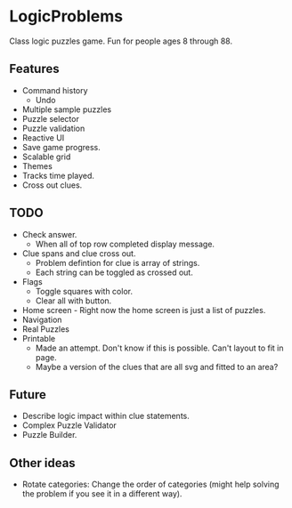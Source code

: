 # LogicProblems

Class logic puzzles game.  Fun for people ages 8 through 88.

## Features
* Command history
  * Undo
* Multiple sample puzzles
* Puzzle selector
* Puzzle validation
* Reactive UI
* Save game progress.
* Scalable grid
* Themes
* Tracks time played.
* Cross out clues.

## TODO
* Check answer.
  * When all of top row completed display message.
* Clue spans and clue cross out.
  * Problem defintion for clue is array of strings.
  * Each string can be toggled as crossed out.
* Flags
  * Toggle squares with color.
  * Clear all with button.
* Home screen - Right now the home screen is just a list of puzzles.
* Navigation 
* Real Puzzles
* Printable
  * Made an attempt.  Don't know if this is possible.  Can't layout to fit in page.  
  * Maybe a version of the clues that are all svg and fitted to an area?

## Future

* Describe logic impact within clue statements.
* Complex Puzzle Validator
* Puzzle Builder.

## Other ideas

* Rotate categories:  Change the order of categories (might help solving the problem if you see it in a different way).
